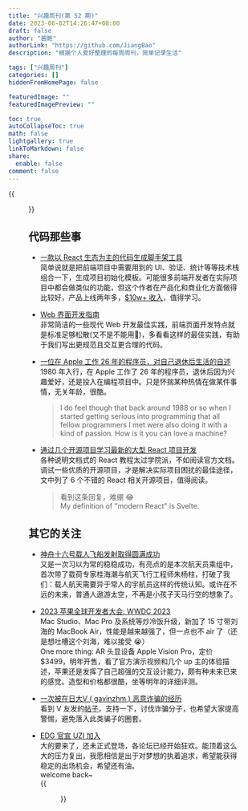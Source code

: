 ```yaml
---
title: "兴趣周刊(第 52 期)"
date: 2023-06-02T14:26:47+08:00
draft: false
author: "酱鲍"
authorLink: "https://github.com/JiangBao"
description: "根据个人爱好整理的每周周刊，简单记录生活"

tags: ["兴趣周刊"]
categories: []
hiddenFromHomePage: false

featuredImage: ""
featuredImagePreview: ""

toc: true
autoCollapseToc: true
math: false
lightgallery: true
linkToMarkdown: false
share:
  enable: false
comment: false
---
```


<!--more-->
{{<figure src="https://jiangbao-1258001083.cos.ap-shanghai.myqcloud.com/beigaofeng-20230604.jpg" title="早起爬山，远眺西湖">}}

## 代码那些事
* [一款以 React 生态为主的代码生成脚手架工具](https://divjoy.com/)  
简单说就是把前端项目中需要用到的 UI、验证、统计等等技术栈组合一下，生成项目初始化模板。可能很多前端开发者在实际项目中都会做类似的功能，但这个作者在产品化和商业化方面做得比较好，产品上线两年多，[$10w+ 收入](https://www.v2ex.com/t/945889)，值得学习。

* [Web 界面开发指南](https://interfaces.rauno.me/)  
非常简洁的一些现代 Web 开发最佳实践，前端页面开发特点就是标准足够松散(又不是不能用🐶)，多看看这样的最佳实践，有助于我们写出更规范且交互更合理的代码。

* [一位在 Apple 工作 26 年的程序员，对自己退休后生活的自述](https://www.engineersneedart.com/blog/samestop/samestop.html)  
1980 年入行，在 Apple 工作了 26 年的程序员，退休后因为兴趣爱好，还是投入在编程项目中。只是怀揣某种热情在做某件事情，无关年龄，很酷。 
  >  I do feel though that back around 1988 or so when I started getting serious into programming that all fellow programmers I met were also doing it with a kind of passion. How is it you can love a machine?

* [通过几个开源项目学习最新的大型 React 项目开发](https://dev.to/livecycle/top-github-repositories-to-learn-modern-react-development-5d3h)  
各种说明文档式的 React 教程太过学院派，不如阅读官方文档。调试一些优质的开源项目，才是解决实际项目困扰的最佳途径，文中列了 6 个不错的 React 相关开源项目，值得阅读。
  > 看到这条回复，难绷 😂   
  > My definition of "modern React" is Svelte.

## 其它的关注
* [神舟十六号载人飞船发射取得圆满成功](https://www.thepaper.cn/newsDetail_forward_23369203)  
又是一次习以为常的稳稳成功，有亮点的是本次航天员乘组中，首次带了载荷专家桂海潮与航天飞行工程师朱杨柱，打破了我们：载人航天需要异于常人的宇航员这样的传统认知。或许在不远的未来，普通人遨游太空，不再是小孩子天马行空的想象了。

* [2023 苹果全球开发者大会: WWDC 2023](https://www.youtube.com/watch?v=GYkq9Rgoj8E)  
Mac Studio、Mac Pro 及系统等炒冷饭升级，新加了 15 寸带刘海的 MacBook Air，性能是越来越强了，但一点也不 air 了（还是想吐槽这个刘海，难以接受 😭）  
One more thing: AR 头显设备 Apple Vision Pro，定价 $3499，明年开售，看了官方演示视频和几个 up 主的体验描述，苹果还是发挥了自己超强的交互设计能力，颇有种未来已来的感觉。造型和价格都很酷，坐等明年的详细评测。

* [一次被在日大V ( gavinzhm ) 恶意诈骗的经历](https://victim-speak-up.github.io/)  
看到 V 友发的[帖子](https://www.v2ex.com/t/946059)，支持一下，讨伐诈骗分子，也希望大家提高警惕，避免落入此类骗子的圈套。

* [EDG 官宣 UZI 加入](https://s.weibo.com/weibo?q=%23EDG%E5%AE%98%E5%AE%A3UZI%E5%8A%A0%E5%85%A5%23)  
大的要来了，还未正式登场，各论坛已经开始狂欢。能顶着这么大的压力复出，我愿相信是出于对梦想的执着追求，希望能获得稳定的出场机会，希望还有油。  
welcome back~  
{{<figure src="https://jiangbao-1258001083.cos.ap-shanghai.myqcloud.com/uziback2023.jpeg">}}
